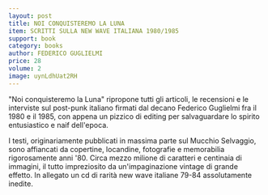 ```yaml
---
layout: post
title: NOI CONQUISTEREMO LA LUNA
item: SCRITTI SULLA NEW WAVE ITALIANA 1980/1985
support: book
category: books
author: FEDERICO GUGLIELMI
price: 28
volume: 2
image: uynLdhUat2RH
---
```


"Noi conquisteremo la Luna" ripropone tutti gli articoli, le recensioni e le interviste sul post-punk italiano firmati dal decano Federico Guglielmi fra il 1980 e il 1985, con appena un pizzico di editing per salvaguardare lo spirito entusiastico e naif dell'epoca.

I testi, originariamente pubblicati in massima parte sul Mucchio Selvaggio, sono affiancati da copertine, locandine, fotografie e memorabilia rigorosamente anni '80. Circa mezzo milione di caratteri e centinaia di immagini, il tutto impreziosito da un'impaginazione vintage di grande effetto. In allegato un cd di rarità new wave italiane 79-84 assolutamente inedite.
